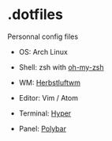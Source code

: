# .dotfiles
Personnal config files


- OS: Arch Linux
- Shell: zsh with [oh-my-zsh](https://github.com/robbyrussell/oh-my-zsh)
- WM: [Herbstluftwm](https://github.com/herbstluftwm/herbstluftwm)



- Editor: Vim / Atom
- Terminal: [Hyper](https://hyper.is/)
- Panel: [Polybar](https://github.com/jaagr/polybar)
